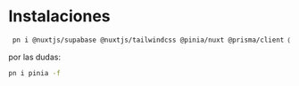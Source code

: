 # Instalaciones 

```bash	
 pn i @nuxtjs/supabase @nuxtjs/tailwindcss @pinia/nuxt @prisma/client @vite-pwa/nuxt nuxt-icon prisma uuid
```

por las dudas:

```bash
pn i pinia -f
```